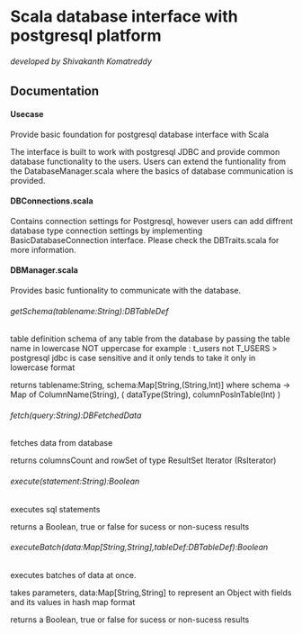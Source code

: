 # Scala database interface with postgresql platform

###### developed by Shivakanth Komatreddy

## Documentation

#### Usecase
Provide basic foundation for postgresql database interface with Scala

The interface is built to work with postgresql JDBC and provide common database functionality to the users.
Users can extend the funtionality from the DatabaseManager.scala where the basics of database communication is provided.


#### DBConnections.scala

Contains connection settings for Postgresql, however users can add diffrent database type connection settings by implementing 
BasicDatabaseConnection interface. Please check the DBTraits.scala for more information.

#### DBManager.scala

Provides basic funtionality to communicate with the database.

###### getSchema(tablename:String):DBTableDef
table definition schema of any table from the database by passing the table name in lowercase NOT uppercase
for example : t_users not T_USERS > postgresql jdbc is case sensitive and it only tends to take it only in lowercase format

returns tablename:String, schema:Map[String,(String,Int)]
where schema -> Map of ColumnName(String), ( dataType(String), columnPosInTable(Int) )

###### fetch(query:String):DBFetchedData
fetches data from database

returns columnsCount and rowSet of type ResultSet Iterator (RsIterator)

###### execute(statement:String):Boolean
executes sql statements

returns a Boolean, true or false for sucess or non-sucess results

###### executeBatch(data:Map[String,String],tableDef:DBTableDef):Boolean
executes batches of data at once. 

takes parameters, data:Map[String,String] to represent an Object with fields and its values in hash map format

returns a Boolean, true or false for sucess or non-sucess results



